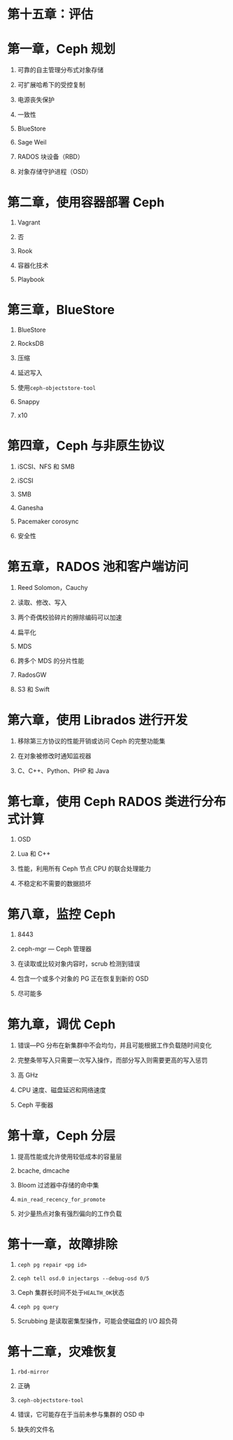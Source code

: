 # 第十五章：评估

# 第一章，Ceph 规划

1.  可靠的自主管理分布式对象存储

1.  可扩展哈希下的受控复制

1.  电源丧失保护

1.  一致性

1.  BlueStore

1.  Sage Weil

1.  RADOS 块设备（RBD）

1.  对象存储守护进程（OSD）

# 第二章，使用容器部署 Ceph

1.  Vagrant

1.  否

1.  Rook

1.  容器化技术

1.  Playbook

# 第三章，BlueStore

1.  BlueStore

1.  RocksDB

1.  压缩

1.  延迟写入

1.  使用`ceph-objectstore-tool`

1.  Snappy

1.  x10

# 第四章，Ceph 与非原生协议

1.  iSCSI、NFS 和 SMB

1.  iSCSI

1.  SMB

1.  Ganesha

1.  Pacemaker corosync

1.  安全性

# 第五章，RADOS 池和客户端访问

1.  Reed Solomon，Cauchy

1.  读取、修改、写入

1.  两个奇偶校验碎片的擦除编码可以加速

1.  扁平化

1.  MDS

1.  跨多个 MDS 的分片性能

1.  RadosGW

1.  S3 和 Swift

# 第六章，使用 Librados 进行开发

1.  移除第三方协议的性能开销或访问 Ceph 的完整功能集

1.  在对象被修改时通知监视器

1.  C、C++、Python、PHP 和 Java

# 第七章，使用 Ceph RADOS 类进行分布式计算

1.  OSD

1.  Lua 和 C++

1.  性能，利用所有 Ceph 节点 CPU 的联合处理能力

1.  不稳定和不需要的数据损坏

# 第八章，监控 Ceph

1.  8443

1.  ceph-mgr — Ceph 管理器

1.  在读取或比较对象内容时，scrub 检测到错误

1.  包含一个或多个对象的 PG 正在恢复到新的 OSD

1.  尽可能多

# 第九章，调优 Ceph

1.  错误—PG 分布在新集群中不会均匀，并且可能根据工作负载随时间变化

1.  完整条带写入只需要一次写入操作，而部分写入则需要更高的写入惩罚

1.  高 GHz

1.  CPU 速度、磁盘延迟和网络速度

1.  Ceph 平衡器

# 第十章，Ceph 分层

1.  提高性能或允许使用较低成本的容量层

1.  bcache, dmcache

1.  Bloom 过滤器中存储的命中集

1.  `min_read_recency_for_promote`

1.  对少量热点对象有强烈偏向的工作负载

# 第十一章，故障排除

1.  `ceph pg repair <pg id>`

1.  `ceph tell osd.0 injectargs --debug-osd 0/5`

1.  Ceph 集群长时间不处于`HEALTH_OK`状态

1.  `ceph pg query`

1.  Scrubbing 是读取密集型操作，可能会使磁盘的 I/O 超负荷

# 第十二章，灾难恢复

1.  `rbd-mirror`

1.  正确

1.  `ceph-objectstore-tool`

1.  错误，它可能存在于当前未参与集群的 OSD 中

1.  缺失的文件名
